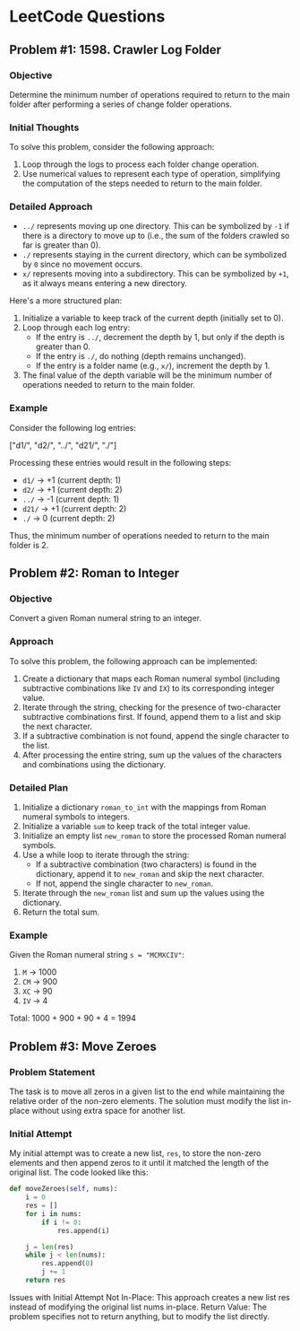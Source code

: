 # LeetCode Questions

## Problem #1: 1598. Crawler Log Folder

### Objective
Determine the minimum number of operations required to return to the main folder after performing a series of change folder operations.

### Initial Thoughts
To solve this problem, consider the following approach:
1. Loop through the logs to process each folder change operation.
2. Use numerical values to represent each type of operation, simplifying the computation of the steps needed to return to the main folder.

### Detailed Approach
- `../` represents moving up one directory. This can be symbolized by `-1` if there is a directory to move up to (i.e., the sum of the folders crawled so far is greater than 0).
- `./` represents staying in the current directory, which can be symbolized by `0` since no movement occurs.
- `x/` represents moving into a subdirectory. This can be symbolized by `+1`, as it always means entering a new directory.

Here's a more structured plan:
1. Initialize a variable to keep track of the current depth (initially set to 0).
2. Loop through each log entry:
   - If the entry is `../`, decrement the depth by 1, but only if the depth is greater than 0.
   - If the entry is `./`, do nothing (depth remains unchanged).
   - If the entry is a folder name (e.g., `x/`), increment the depth by 1.
3. The final value of the depth variable will be the minimum number of operations needed to return to the main folder.

### Example
Consider the following log entries:

["d1/", "d2/", "../", "d21/", "./"]

Processing these entries would result in the following steps:
- `d1/` -> +1 (current depth: 1)
- `d2/` -> +1 (current depth: 2)
- `../` -> -1 (current depth: 1)
- `d21/` -> +1 (current depth: 2)
- `./` -> 0 (current depth: 2)

Thus, the minimum number of operations needed to return to the main folder is 2.

## Problem #2: Roman to Integer

### Objective
Convert a given Roman numeral string to an integer.

### Approach
To solve this problem, the following approach can be implemented:

1. Create a dictionary that maps each Roman numeral symbol (including subtractive combinations like `IV` and `IX`) to its corresponding integer value.
2. Iterate through the string, checking for the presence of two-character subtractive combinations first. If found, append them to a list and skip the next character.
3. If a subtractive combination is not found, append the single character to the list.
4. After processing the entire string, sum up the values of the characters and combinations using the dictionary.

### Detailed Plan
1. Initialize a dictionary `roman_to_int` with the mappings from Roman numeral symbols to integers.
2. Initialize a variable `sum` to keep track of the total integer value.
3. Initialize an empty list `new_roman` to store the processed Roman numeral symbols.
4. Use a while loop to iterate through the string:
   - If a subtractive combination (two characters) is found in the dictionary, append it to `new_roman` and skip the next character.
   - If not, append the single character to `new_roman`.
5. Iterate through the `new_roman` list and sum up the values using the dictionary.
6. Return the total sum.

### Example
Given the Roman numeral string `s = "MCMXCIV"`:

1. `M` -> 1000
2. `CM` -> 900
3. `XC` -> 90
4. `IV` -> 4

Total: 1000 + 900 + 90 + 4 = 1994

## Problem #3: Move Zeroes

### Problem Statement

The task is to move all zeros in a given list to the end while maintaining the relative order of the non-zero elements. The solution must modify the list in-place without using extra space for another list.

### Initial Attempt

My initial attempt was to create a new list, `res`, to store the non-zero elements and then append zeros to it until it matched the length of the original list. The code looked like this:

```python
def moveZeroes(self, nums):
    i = 0
    res = []
    for i in nums:
        if i != 0:
            res.append(i)

    j = len(res)
    while j < len(nums):
        res.append(0)
        j += 1
    return res 
```
Issues with Initial Attempt
Not In-Place: This approach creates a new list res instead of modifying the original list nums in-place.
Return Value: The problem specifies not to return anything, but to modify the list directly.
